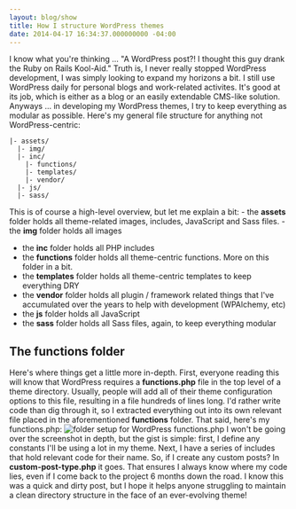 ```yaml
---
layout: blog/show
title: How I structure WordPress themes
date: 2014-04-17 16:34:37.000000000 -04:00
---
```


I know what you're thinking ... "A WordPress post?! I thought this guy drank the Ruby on Rails Kool-Aid." Truth is, I never really stopped WordPress development, I was simply looking to expand my horizons a bit. I still use WordPress daily for personal blogs and work-related activites. It's good at its job, which is either as a blog or an easily extendable CMS-like solution. Anyways ... in developing my WordPress themes, I try to keep everything as modular as possible. Here's my general file structure for anything not WordPress-centric:

	|- assets/
	  |- img/
	  |- inc/
	    |- functions/
	    |- templates/
	    |- vendor/
	  |- js/
	  |- sass/

 This is of course a high-level overview, but let me explain a bit: - the **assets** folder holds all theme-related images, includes, JavaScript and Sass files. - the **img** folder holds all images
- the **inc** folder holds all PHP includes
- the **functions** folder holds all theme-centric functions. More on this folder in a bit.
- the **templates** folder holds all theme-centric templates to keep everything DRY
- the **vendor** folder holds all plugin / framework related things that I've accumulated over the years to help with development (WPAlchemy, etc)
- the **js** folder holds all JavaScript
- the **sass** folder holds all Sass files, again, to keep everything modular

The functions folder
--------------------

 Here's where things get a little more in-depth. First, everyone reading this will know that WordPress requires a **functions.php** file in the top level of a theme directory. Usually, people will add all of their theme configuration options to this file, resulting in a file hundreds of lines long. I'd rather write code than dig through it, so I extracted everything out into its own relevant file placed in the aforementioned **functions** folder. That said, here's my functions.php: ![folder setup for WordPress functions.php](http://res.cloudinary.com/dstrunk/image/upload/v1414083567/Screen-Shot-2014-04-17-at-8_15_13-PM_krqjsg.png) I won't be going over the screenshot in depth, but the gist is simple: first, I define any constants I'll be using a lot in my theme. Next, I have a series of includes that hold relevant code for their name. So, if I create any custom posts? In **custom-post-type.php** it goes. That ensures I always know where my code lies, even if I come back to the project 6 months down the road. I know this was a quick and dirty post, but I hope it helps anyone struggling to maintain a clean directory structure in the face of an ever-evolving theme!
